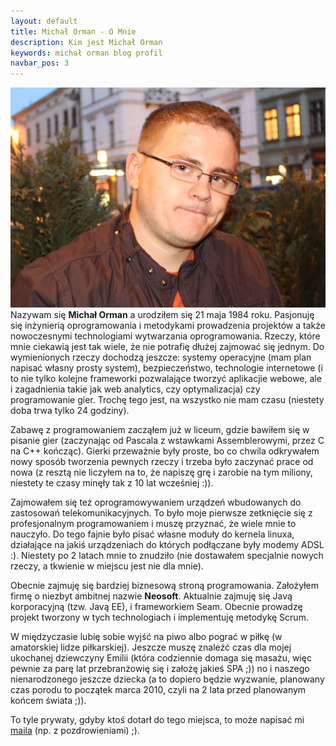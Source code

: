 ```yaml
---
layout: default
title: Michał Orman - O Mnie
description: Kim jest Michał Orman
keywords: michał orman blog profil
navbar_pos: 3
---
```

[<img src="/images/avatar.jpg" class="avatar" />](/images/avatar.jpg) Nazywam się **Michał Orman** a urodziłem się 21 maja 1984 roku. Pasjonuję się inżynierią oprogramowania i metodykami prowadzenia projektów a także nowoczesnymi technologiami wytwarzania oprogramowania. Rzeczy, które mnie ciekawią jest tak wiele, że nie potrafię dłużej zajmować się jednym. Do wymienionych rzeczy dochodzą jeszcze: systemy operacyjne (mam plan napisać własny prosty system), bezpieczeństwo, technologie internetowe (i to nie tylko kolejne frameworki pozwalające tworzyć aplikacjie webowe, ale i zagadnienia takie jak web analytics, czy optymalizacja) czy programowanie gier. Trochę tego jest, na wszystko nie mam czasu (niestety doba trwa tylko 24 godziny).

Zabawę z programowaniem zacząłem już w liceum, gdzie bawiłem się w pisanie gier (zaczynając od Pascala z wstawkami Assemblerowymi, przez C na C++ kończąc). Gierki przeważnie były proste, bo co chwila odkrywałem nowy sposób tworzenia pewnych rzeczy i trzeba było zaczynać prace od nowa (z resztą nie liczyłem na to, że napiszę grę i zarobie na tym miliony, niestety te czasy minęły tak z 10 lat wcześniej :)).

Zajmowałem się też oprogramowywaniem urządzeń wbudowanych do zastosowań telekomunikacyjnych. To było moje pierwsze zetknięcie się z profesjonalnym programowaniem i muszę przyznać, że wiele mnie to nauczyło. Do tego fajnie było pisać własne moduły do kernela linuxa, działające na jakiś urządzeniach do których podłączane były modemy ADSL :). Niestety po 2 latach mnie to znudziło (nie dostawałem specjalnie nowych rzeczy, a tkwienie w miejscu jest nie dla mnie).

Obecnie zajmuję się bardziej biznesową stroną programowania. Założyłem firmę o niezbyt ambitnej nazwie <strong>Neosoft</strong>. Aktualnie zajmuję się Javą korporacyjną (tzw. Javą EE), i frameworkiem Seam. Obecnie prowadzę projekt tworzony w tych technologiach i implementuję metodykę Scrum.

W międzyczasie lubię sobie wyjść na piwo albo pograć w piłkę (w amatorskiej lidze piłkarskiej). Jeszcze muszę znaleźć czas dla mojej ukochanej dziewczyny Emilii (która codziennie domaga się masażu, więc pewnie za parę lat przebranżowię się i założę jakieś SPA ;)) no i naszego nienarodzonego jeszcze dziecka (a to dopiero będzie wyzwanie, planowany czas porodu to początek marca 2010, czyli na 2 lata przed planowanym końcem świata ;)).

To tyle prywaty, gdyby ktoś dotarł do tego miejsca, to może napisać mi <a href="mailto:michal.orman@gmail.com">maila</a> (np. z pozdrowieniami) ;).
